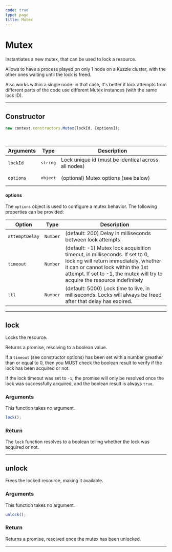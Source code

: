 ```yaml
---
code: true
type: page
title: Mutex
---
```


# Mutex

<SinceBadge version="1.12.0" />

Instantiates a new mutex, that can be used to lock a resource. 

Allows to have a process played on only 1 node on a Kuzzle cluster, with the other ones waiting until the lock is freed.

Also works within a single node: in that case, it's better if lock attempts from different parts of the code use different Mutex instances (with the same lock ID).

---

## Constructor

```js
new context.constructors.Mutex(lockId, [options]);
```

<br/>

| Arguments           | Type              | Description                                                                                                                     |
| ------------------- | ----------------- | ------------------------------------------------------------------------------------------------------------------------------- |
| `lockId`            | <pre>string</pre> | Lock unique id (must be identical across all nodes)  |
| `options`           | <pre>object</pre> | (optional) Mutex options (see below) |

#### options

The `options` object is used to configure a mutex behavior. The following properties can be provided:

| Option         | Type              | Description                                                                                                      |
| -------------- | ----------------- | ---------------------------------------------------------------------------------------------------------------- |
| `attemptDelay` | `Number`          | (default: 200) Delay in milliseconds between lock attempts |
| `timeout`      | `Number`          | (default: -1) Mutex lock acquisition timeout, in milliseconds. If set to 0, locking will return immediately, whether it can or cannot lock within the 1st attempt. If set to -1, the mutex will try to acquire the resource indefinitely |
| `ttl`          | `Number`          | (default: 5000) Lock time to live, in milliseconds. Locks will always be freed after that delay has expired. |

---

## lock

Locks the resource.

Returns a promise, resolving to a boolean value.

If a `timeout` (see constructor options) has been set with a number greather than or equal to 0, then you MUST check the boolean result to verify if the lock has been acquired or not.

If the lock timeout was set to `-1`, the promise will only be resolved once the lock was successfully acquired, and the boolean result is always `true`.


### Arguments

This function takes no argument.

```js
lock();
```

### Return

The `lock` function resolves to a boolean telling whether the lock was acquired or not.

---

## unlock

Frees the locked resource, making it available.


### Arguments

This function takes no argument.

```js
unlock();
```


### Return

Returns a promise, resolved once the mutex has been unlocked.

---
